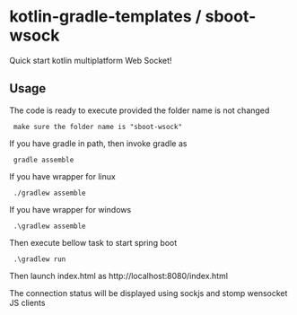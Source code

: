 # kotlin-gradle-templates / sboot-wsock
Quick start kotlin multiplatform Web Socket!

## Usage
The code is ready to execute provided the folder name is not changed

     make sure the folder name is "sboot-wsock"

If you have gradle in path, then invoke gradle as

     gradle assemble

If you have wrapper for linux

     ./gradlew assemble

If you have wrapper for windows

     .\gradlew assemble

Then execute bellow task to start spring boot

     .\gradlew run

Then launch index.html as http://localhost:8080/index.html
 
The connection status will be displayed using sockjs and stomp wensocket JS clients
